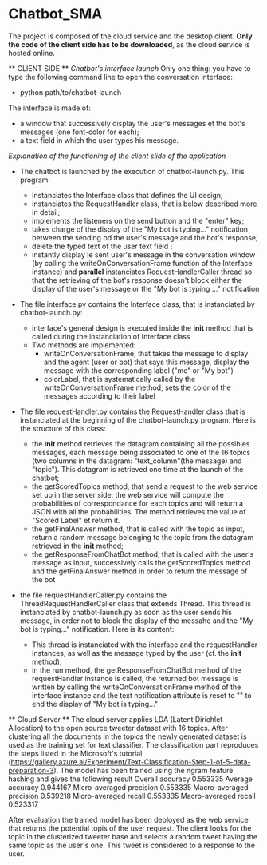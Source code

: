 # Chatbot_SMA

The project is composed of the cloud service and the desktop client. **Only the code of the client side has to be downloaded**, as the cloud service is hosted online.

** CLIENT SIDE **
*Chatbot's interface launch*
Only one thing: you have to type the following command line to open the conversation interface:
- python path/to/chatbot-launch

The interface is made of:
- a window that successively display the user's messages et the bot's messages (one font-color for each);
- a text field in which the user types his message.

*Explanation of the functioning of the client slide of the application*
- The chatbot is launched by the execution of chatbot-launch.py. This program:
    - instanciates the Interface class that defines the UI design; 
    - instanciates the RequestHandler class, that is below described more in detail;
    - implements the listeners on the send button and the "enter" key;
    - takes charge of the display of the "My bot is typing..." notification between the sending od the user's message and the bot's response;
    - delete the typed text of the user text field ;
    - instantly display le sent user's message in the conversation window (by calling the writeOnConversationFrame function of the Interface instance) and **parallel** instanciates RequestHandlerCaller thread so that the retrieving of the bot's response doesn't block either the display of the user's message or the "My bot is typing ..." notification

- The file interface.py contains the Interface class, that is instanciated by chatbot-launch.py:
    - interface's general design is executed inside the __init__  method that is called during the instanciation of Interface class
    - Two methods are implemented:
        - writeOnConversationFrame, that takes the message to display and the agent (user or bot) that says this message, display the message with the corresponding label ("me" or "My bot")
        - colorLabel, that is systematically called by the writeOnConversationFrame method, sets the color of the messages according to their label

- The file requestHandler.py contains the RequestHandler class that is instanciated at the beginning of the chatbot-launch.py program. Here is the structure of this class:
    - the __init__ method retrieves the datagram containing all the possibles messages, each message being associated to one of the 16 topics  (two columns in the datagram: "text_column"(the message) and "topic"). This datagram is retrieved one time at the launch of the chatbot;
    - the getScoredTopics method, that send a request to the web service set up in the server side: the web service will compute the probabilities of correspondance for each topics and will return a JSON with all the probabilities. The method retrieves the value of "Scored Label" et return it.
    - the getFinalAnswer method, that is called with the topic as input, return a random message belonging to the topic from the datagram retrieved in the __init__ method;
    - the getResponseFromChatBot method, that is called with the user's message as input, successively calls the getScoredTopics method and the getFinalAnswer method in order to return the message of the bot

- the file requestHandlerCaller.py contains the ThreadRequestHandlerCaller class that extends Thread. This thread is instanciated by chatbot-launch.py as soon as the user sends his message, in order not to block the display of the messahe and the "My bot is typing..." notification. Here is its content:
    - This thread is instanciated with the interface and the requestHandler instances, as well as the message typed by the user (cf. the __init__ method);
    - in the run method, the getResponseFromChatBot method of the requestHandler instance is called, the returned bot message is written by calling the writeOnConversationFrame method of the interface instance and the text notification attribute is reset to "" to end the display of "My bot is typing..."

** Cloud Server **
The cloud server applies LDA (Latent Dirichlet Allocation) to the open source tweeter dataset with 16 topics. 
After clustering all the documents in the topics the newly generated dataset is used as the training set for text classifier. 
The classification part reproduces the steps listed in the Microsoft's tutorial (https://gallery.azure.ai/Experiment/Text-Classification-Step-1-of-5-data-preparation-3). 
The model has been trained using the ngram feature hashing and gives the following result 
Overall accuracy
0.553335
Average accuracy
0.944167
Micro-averaged precision
0.553335
Macro-averaged precision
0.539218
Micro-averaged recall
0.553335
Macro-averaged recall
0.523317

After evaluation the trained model has been deployed as the web service that returns the potential topis of the user request. The client looks for the topic in the clusterized 
tweeter base and selects a random tweet having the same topic as the user's one. This tweet is considered to a response to the user.